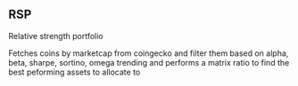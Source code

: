 ## RSP

Relative strength portfolio

Fetches coins by marketcap from coingecko and filter them based on alpha, beta, sharpe, sortino, omega trending and performs a matrix ratio to find the best peforming assets to allocate to